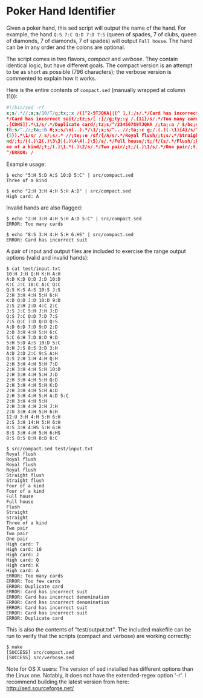Poker Hand Identifier
=====================

Given a poker hand, this sed script will output the name of the hand. For example, the hand `Q:S 7:C Q:D 7:D 7:S` (queen of spades, 7 of clubs, queen of diamonds, 7 of diamonds, 7 of spades) will output `Full house`. The hand can be in any order and the colons are optional.

The script comes in two flavors, _compact_ and _verbose_. They contain identical logic, but have different goals. The compact version is an attempt to be as short as possible (796 characters); the verbose version is commented to explain how it works.

Here is the entire contents of `compact.sed` (manually wrapped at column 110):
```sed
#!/bin/sed -rf
x;s/.*//;x;s/10/T/g;tx;:x /([^2-9TJQKA]|[^ ].):/s/.*/Card has incorrect denomination/;tz;/:([^CDHS]|.[^ ])/s/.
*/Card has incorrect suit/;tz;s/[ :]//g;ty;:y /.{11}/s/.*/Too many cards/;tz;/.{10}/!s/.*/Too few cards/;tz;/(
.[CDHS]).*\1/s/.*/Duplicate card/;tz;s/^/23456789TJQKA /;ta;:a / $/bc;s/^(.)(.*) (.*)(\1.)(.*)$/\4 \1\2 \3\5/;
tb;s/^.//;ta;:b H;x;s/\n(..).*/\1/;x;s/^.. //;ta;:c g;/.(.)(.\1){4}/s/^/f/;s/[CDHS]//g;s/^/23456789TJQKA /;/(.
{5}).*\1/s/ / s/;s/.* //;te;:e /sf/{/A/s/.*/Royal flush/;t;s/.*/Straight flush/;b};/(.)\1{3}/s/.*/Four of a ki
nd/;t;/((.)\2(.)\3\3|(.)\4\4(.)\5)/s/.*/Full house/;t;/f/{s/.*/Flush/;b};/s/s/.*/Straight/;t;/(.)\1\1/s/.*/Thr
ee of a kind/;t;/(.)\1.*(.)\2/s/.*/Two pair/;t;/(.)\1/s/.*/One pair/;t;s/.*(.)/High card: \1/;s/T$/10/;b;:z s/
^/ERROR: /
```

Example usage:

    $ echo "5:H 5:D A:S 10:D 5:C" | src/compact.sed
    Three of a kind

    $ echo "2:H 3:H 4:H 5:H A:D" | src/compact.sed
    High card: A

Invalid hands are also flagged:

    $ echo "2:H 3:H 4:H 5:H A:D 5:C" | src/compact.sed
    ERROR: Too many cards

    $ echo "8:S 3:H 4:H 5:H 6:HS" | src/compact.sed
    ERROR: Card has incorrect suit

A pair of input and output files are included to exercise the range output options (valid and invalid hands):

    $ cat test/input.txt
    10:H J:H Q:H K:H A:H
    A:D K:D Q:D J:D 10:D
    K:C J:C 10:C A:C Q:C
    Q:S K:S A:S 10:S J:S
    2:H 3:H 4:H 5:H 6:H
    K:D Q:D J:D 10:D 9:D
    2:S 2:H 2:D 4:C 2:C
    J:S J:C 5:H J:H J:D
    Q:S 7:C Q:D 7:D 7:S
    7:S Q:C 7:D Q:D Q:S
    A:D 6:D 7:D 9:D 2:D
    2:D 3:H 4:H 5:H 6:C
    5:C 6:H 7:D 8:D 9:D
    5:H 5:D A:S 10:D 5:C
    8:H J:S 8:S 3:D 3:H
    A:D 2:D 2:C 9:S A:H
    Q:S 2:H 3:H 4:H Q:H
    2:H 3:H 4:H 5:H 7:D
    2:H 3:H 4:H 5:H 10:D
    2:H 3:H 4:H 5:H J:D
    2:H 3:H 4:H 5:H Q:D
    2:H 3:H 4:H 5:H K:D
    2:H 3:H 4:H 5:H A:D
    2:H 3:H 4:H 5:H A:D 5:C
    2:H 3:H 4:H 5:H
    2:H 3:H 4:H 2:H J:H
    2:U 3:H 4:H 5:H 6:H
    12:U 3:H 4:H 5:H 6:H
    2:S 3:H 14:H 5:H 6:H
    8:S 3:H 4:HS 5:H 6:H
    8:S 3:H 4:H 5:H 6:HS
    8:S 8:S 8:H 8:D 8:C

    $ src/compact.sed test/input.txt
    Royal flush
    Royal flush
    Royal flush
    Royal flush
    Straight flush
    Straight flush
    Four of a kind
    Four of a kind
    Full house
    Full house
    Flush
    Straight
    Straight
    Three of a kind
    Two pair
    Two pair
    One pair
    High card: 7
    High card: 10
    High card: J
    High card: Q
    High card: K
    High card: A
    ERROR: Too many cards
    ERROR: Too few cards
    ERROR: Duplicate card
    ERROR: Card has incorrect suit
    ERROR: Card has incorrect denomination
    ERROR: Card has incorrect denomination
    ERROR: Card has incorrect suit
    ERROR: Card has incorrect suit
    ERROR: Duplicate card

This is also the contents of "test/output.txt". The included makefile can be run to verify that the scripts (compact and verbose) are working correctly:

    $ make
    [SUCCESS] src/compact.sed
    [SUCCESS] src/verbose.sed

Note for OS X users: The version of sed installed has different options than the Linux one. Notably, it does not have the extended-regex option '-r'. I recommend building the latest version from here: http://sed.sourceforge.net/
